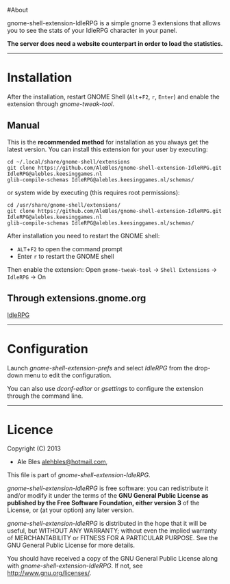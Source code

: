 #About

gnome-shell-extension-IdleRPG is a simple gnome 3 extensions that allows you to see the stats of your IdleRPG character in your panel.

**The server does need a website counterpart in order to load the statistics.**

----

# Installation

After the installation, restart GNOME Shell (`Alt`+`F2`, `r`, `Enter`) and enable the extension through *gnome-tweak-tool*.

## Manual

This is the **recommended method** for installation as you always get the latest version.
You can install this extension for your user by executing:

    cd ~/.local/share/gnome-shell/extensions
    git clone https://github.com/AleBles/gnome-shell-extension-IdleRPG.git IdleRPG@alebles.keesinggames.nl
    glib-compile-schemas IdleRPG@alebles.keesinggames.nl/schemas/

or system wide by executing (this requires root permissions):

    cd /usr/share/gnome-shell/extensions/
    git clone https://github.com/AleBles/gnome-shell-extension-IdleRPG.git IdleRPG@alebles.keesinggames.nl
    glib-compile-schemas IdleRPG@alebles.keesinggames.nl/schemas/

After installation you need to restart the GNOME shell:

* `ALT`+`F2` to open the command prompt
* Enter `r` to restart the GNOME shell

Then enable the extension:
Open `gnome-tweak-tool` -> `Shell Extensions` -> `IdleRPG` -> On
## Through extensions.gnome.org

[IdleRPG](https://extensions.gnome.org/extension/643/idlerpg/)

----

# Configuration

Launch *gnome-shell-extension-prefs* and select *IdleRPG* from the drop-down menu to edit the configuration.

You can also use *dconf-editor* or *gsettings* to configure the extension through the command line.

----

# Licence

Copyright (C) 2013

* Ale Bles <alehbles@hotmail.com>,

This file is part of *gnome-shell-extension-IdleRPG*.

*gnome-shell-extension-IdleRPG* is free software: you can redistribute it and/or modify it under the terms of the **GNU General Public License as published by the Free Software Foundation, either version 3** of the License, or (at your option) any later version.

*gnome-shell-extension-IdleRPG* is distributed in the hope that it will be useful, but WITHOUT ANY WARRANTY; without even the implied warranty of MERCHANTABILITY or FITNESS FOR A PARTICULAR PURPOSE.  See the GNU General Public License for more details.

You should have received a copy of the GNU General Public License along with *gnome-shell-extension-IdleRPG*.  If not, see <http://www.gnu.org/licenses/>.
